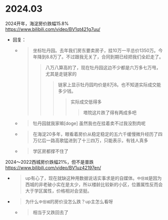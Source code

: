 
# 2024.03

2024开年，海淀房价跌幅15.8% https://www.bilibili.com/video/BV1qt421g7uu/
- 回复：
  * > 坐标牡丹园。去年我们房东要卖房子，挂10万一平总价1350万。今年降到8.8万了。不过跟我无关了，合同到期已经把我们全赶走了。
    >> 八万八算高的了，现在牡丹园这边不少都是六万多七万甩，尤其是走链家的
    >>> 链家上显示牡丹园均价是8万8。也不知道实际成交能多少钱。
    >>>> 实际成交低得多
    >>>>> 塔院这片跌了得有两成多吧
  * > 牡丹园就我家嘛[doge] 虽然我也在挂着卖不过我没割肉呢
  * > 在海淀20多年，眼看着房价从稳定稳定的五六千缓慢微升经历了四万亿后一路高歌猛进到了十三四万，只能表示，有钱人真多
  * > 学区房都撑不住了

2024～2022西城房价跌幅21%，但不是普跌 https://www.bilibili.com/video/BV1uz42197en/
- > up有心了，现在就缺这种用数据说话实事求是的自媒体。`中信城`是因为西城的非老破小实在是太少，所以楼龄比较新的小区，位置属性反而会大于学区属性，价格相对会坚挺。
- > 为什么`中信城`的房价没怎么跌？up主怎么看呀
  * > 相当于又跌回去了
